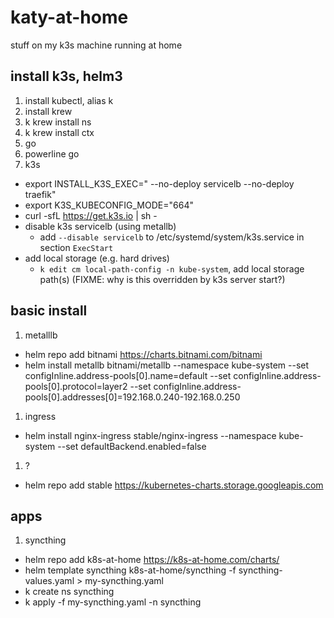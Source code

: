 # katy-at-home

stuff on my k3s machine running at home

## install k3s, helm3

1. install kubectl, alias k
2. install krew
3. k krew install ns
4. k krew install ctx
5. go
6. powerline go
7. k3s

* export INSTALL_K3S_EXEC=" --no-deploy servicelb --no-deploy traefik"
* export K3S_KUBECONFIG_MODE="664"
* curl -sfL <https://get.k3s.io> | sh -
* disable k3s servicelb (using metallb)
  * add `--disable servicelb` to /etc/systemd/system/k3s.service in section `ExecStart`
* add local storage (e.g. hard drives)  
  * `k edit cm local-path-config -n kube-system`, add local storage path(s) (FIXME: why is this overridden by k3s server start?)

## basic install

1. metalllb

* helm repo add bitnami <https://charts.bitnami.com/bitnami>
* helm install metallb bitnami/metallb --namespace kube-system --set configInline.address-pools[0].name=default --set configInline.address-pools[0].protocol=layer2 --set configInline.address-pools[0].addresses[0]=192.168.0.240-192.168.0.250

1. ingress

* helm install nginx-ingress stable/nginx-ingress --namespace kube-system     --set defaultBackend.enabled=false

1. ?

* helm repo add stable <https://kubernetes-charts.storage.googleapis.com>

## apps

1. syncthing

* helm repo add k8s-at-home <https://k8s-at-home.com/charts/>
* helm template syncthing k8s-at-home/syncthing -f syncthing-values.yaml > my-syncthing.yaml
* k create ns syncthing
* k apply -f my-syncthing.yaml -n syncthing
